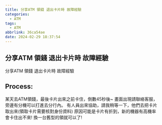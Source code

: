 ```yaml
---
title: 分享ATM 領錢 退出卡片時 故障經驗
categories:
  - ATM
tags:
  - ATM
abbrlink: 36ca54ae
date: 2024-02-29 18:37:54
---
```

分享ATM 領錢 退出卡片時 故障經驗
-----------------------------------------------------------------------------------------------
<!--more-->
分享ATM 領錢 退出卡片時 故障經驗

Process:
-----------------------------------------------------------------------------------------------
某天去ATM領錢，最後卡片出來之前卡住，倒數45秒後~
畫面出現請聯絡客服，旁邊有分機可以打進去分行內。
有人員出來協助，請我稍等一下，他們去把卡片取出來(領取卡片需要核對身份資料)
原因可能是卡片有折到，新的機器有高機率會卡住出不來!
換一台舊型的領就可以了!